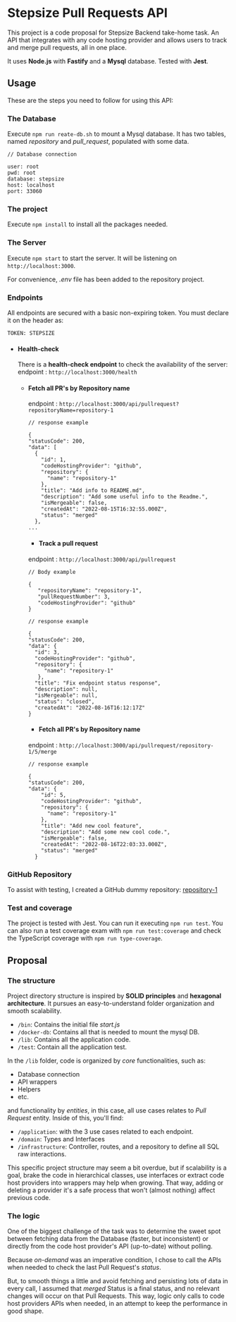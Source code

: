 # **Stepsize Pull Requests API**

This project is a code proposal for Stepsize Backend take-home task. 
An API that integrates with any code hosting provider and allows users to track and merge pull requests, all in one place.

It uses **Node.js** with **Fastify** and a **Mysql** database. Tested with **Jest**.

## Usage 

These are the steps you need to follow for using this API:

### The Database
Execute ```npm run reate-db.sh``` to mount a Mysql database. It has two tables,
named _repository_ and _pull_request_, populated with some data.

```
// Database connection

user: root
pwd: root
database: stepsize
host: localhost
port: 33060
```

### The project

Execute ```npm install``` to install all the packages needed.
### The Server

Execute ```npm start``` to start the server. It will be listening on ```http://localhost:3000```.

For convenience, _.env_ file has been added to the repository project.

### Endpoints

All endpoints are secured with a basic non-expiring token. You must declare it on the header as:
```
TOKEN: STEPSIZE
```

- #### Health-check
  There is a **health-check endpoint** to check the availability of the server:
  endpoint : ```http://localhost:3000/health```

  - #### Fetch all PR's by Repository name
    endpoint : ```http://localhost:3000/api/pullrequest?repositoryName=repository-1```
    ```
    // response example
  
    {
    "statusCode": 200,
    "data": [
      {
        "id": 1,
        "codeHostingProvider": "github",
        "repository": {
          "name": "repository-1"
        },
        "title": "Add info to README.md",
        "description": "Add some useful info to the Readme.",
        "isMergeable": false,
        "createdAt": "2022-08-15T16:32:55.000Z",
        "status": "merged"
      },
    ...
    ```
    - #### Track a pull request
    endpoint : ```http://localhost:3000/api/pullrequest```
    ```
    // Body example
  
    {
       "repositoryName": "repository-1",
       "pullRequestNumber": 3,
       "codeHostingProvider": "github"
    }
    ```
      ```
      // response example
  
      {
    "statusCode": 200,
    "data": {
        "id": 3,
        "codeHostingProvider": "github",
        "repository": {
           "name": "repository-1"
         },
        "title": "Fix endpoint status response",
        "description": null,
        "isMergeable": null,
        "status": "closed",
        "createdAt": "2022-08-16T16:12:17Z"
    }
    ```
    - #### Fetch all PR's by Repository name
    endpoint : ```http://localhost:3000/api/pullrequest/repository-1/5/merge```
    ```
    // response example
  
    {
    "statusCode": 200,
    "data": {
        "id": 5,
        "codeHostingProvider": "github",
        "repository": {
          "name": "repository-1"
        },
        "title": "Add new cool feature",
        "description": "Add some new cool code.",
        "isMergeable": false,
        "createdAt": "2022-08-16T22:03:33.000Z",
        "status": "merged"
      }
    ```


### GitHub Repository

To assist with testing, I created a GitHub dummy repository: [repository-1](https://github.com/juliapolbach/repository-1/branches)
### Test and coverage

The project is tested with Jest. You can run it executing ```npm run test```. 
You can also run a test coverage exam with ```npm run test:coverage``` and check the TypeScript coverage with ```npm run type-coverage```.

## Proposal

### The structure

Project directory structure is inspired by **SOLID principles** and **hexagonal architecture**. It pursues an easy-to-understand
folder organization and smooth scalability.

- ```/bin```: Contains the initial file _start.js_
- ```/docker-db```: Contains all that is needed to mount the mysql DB.
- ```/lib```: Contains all the application code.
- ```/test```: Contain all the application test.

In the ```/lib``` folder, code is organized by _core_ functionalities, such as:

- Database connection
- API wrappers
- Helpers
- etc.

and functionality by _entities_, in this case, all use cases relates to _Pull Request_ entity. Inside of this, you'll find:

- ```/application```: with the 3 use cases related to each endpoint.
- ```/domain```: Types and Interfaces
- ```/infrastructure```: Controller, routes, and a repository to define all SQL raw interactions.  

This specific project structure may seem a bit overdue, but if scalability is a goal, brake the
code in hierarchical classes, use interfaces or extract code host providers into wrappers may help when growing. 
That way, adding or deleting a provider it's a safe process that won't (almost nothing) affect previous code.

### The logic

One of the biggest challenge of the task was to determine the sweet spot between fetching data from the Database
(faster, but inconsistent) or directly from the code host provider's API (up-to-date) without polling.

Because _on-demand_ was an imperative condition, I chose to call the APIs when needed to check the last Pull Request's _status_.

But, to smooth things a little and avoid fetching and persisting lots of data in every call, I assumed that _merged_ Status is
a final status, and no relevant changes will occur on that Pull Requests. This way, logic only calls to code host providers APIs
when needed, in an attempt to keep the performance in good shape.


